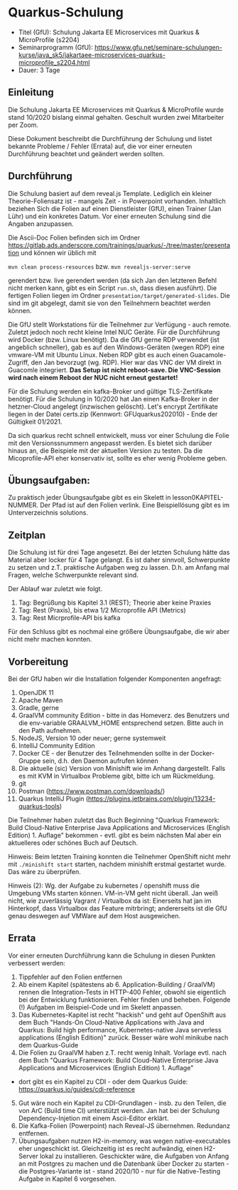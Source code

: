# Quarkus-Schulung

* Titel (GfU): Schulung Jakarta EE Microservices mit Quarkus & MicroProfile (s2204)
* Seminarprogramm (GfU): https://www.gfu.net/seminare-schulungen-kurse/java_sk5/jakartaee-microservices-quarkus-microprofile_s2204.html
* Dauer: 3 Tage

## Einleitung

Die Schulung Jakarta EE Microservices mit Quarkus & MicroProfile wurde stand 10/2020 bislang einmal gehalten. Geschult wurden zwei Mitarbeiter per Zoom.

Diese Dokument beschreibt die Durchführung der Schulung und listet bekannte Probleme / Fehler (Errata) auf, die vor einer erneuten Durchführung beachtet und geändert werden sollten.

## Durchführung

Die Schulung basiert auf dem reveal.js Template. Lediglich ein kleiner Theorie-Foliensatz ist - mangels Zeit - in Powerpoint vorhanden.
Inhaltlich beziehen Sich die Folien auf einen Dienstleister (GfU), einen Trainer (Jan Lühr) und ein konkretes Datum. Vor einer erneuten Schulung sind die Angaben anzupassen.

Die Ascii-Doc Folien befinden sich im Ordner https://gitlab.ads.anderscore.com/trainings/quarkus/-/tree/master/presentation und können wir üblich mit

`mvn clean process-resources` bzw. `mvn revealjs-server:serve` 

gerendert bzw. live gerendert werden (da sich Jan den letzteren Befehl nicht merken kann, gibt es ein Script `run.sh`, dass diesen ausführt). 
Die fertigen Folien liegen im Ordner `presentation/target/generated-slides`. Die sind im git abgelegt, damit sie von den Teilnehmern beachtet werden können.

Die GfU stellt Workstations für die Teilnehmer zur Verfügung - auch remote. Zuletzt jedoch noch recht kleine Intel NUC Geräte.
Für die Durchführung wird Docker (bzw. Linux benötigt). Da die GfU gerne RDP verwendet (ist angeblich schneller), gab es auf den Windows-Geräten (wegen RDP)
eine vmware-VM mit Ubuntu Linux.  Neben RDP gibt es auch einen Guacamole-Zugriff, den Jan bevorzugt (wg. RDP). Hier war das VNC der VM direkt in Guacomle integriert.
**Das Setup ist nicht reboot-save. Die VNC-Session wird nach einem Reboot der NUC nicht erneut gestartet!**

Für die Schulung werden ein kafka-Broker und gültige TLS-Zertifikate benötigt. Für die Schulung in 10/2020 hat Jan einen Kafka-Broker in der hetzner-Cloud angelegt
(inzwischen gelöscht). Let's encrypt Zertifikate liegen in der Datei certs.zip (Kennwort: GFUquarkus202010) - Ende der Gültigkeit 01/2021.

Da sich quarkus recht schnell entwickelt, muss vor einer Schulung die Folie mit den Versionssnummern angepasst werden.
Es bietet sich darüber hinaus an, die Beispiele mit der aktuellen Version zu testen. Da die Micoprofile-API eher konservativ ist, sollte es eher wenig Probleme geben.

## Übungsaufgaben: 

Zu praktisch jeder Übungsaufgabe gibt es ein Skelett in lesson0KAPITEL-NUMMER. Der Pfad ist auf den Folien verlink. 
Eine Beispiellösung gibt es im Unterverzeichnis solutions. 


## Zeitplan

Die Schulung ist für drei Tage angesetzt. Bei der letzten Schulung hätte das Material aber locker für 4 Tage gelangt. 
Es ist daher sinnvoll, Schwerpunkte zu setzen und z.T. praktische Aufgaben weg zu lassen. D.h. am Anfang mal Fragen, welche Schwerpunkte relevant sind.

Der Ablauf war zuletzt wie folgt.

1. Tag: Begrüßung bis Kapitel 3.1 (REST); Theorie aber keine Praxies
2. Tag: Rest (Praxis), bis etwa 1/2 Microprofile API (Metrics)
3. Tag: Rest Micrprofile-API bis kafka

Für den Schluss gibt es nochmal eine größere Übungsaufgabe, die wir aber nicht mehr machen konnten. 

## Vorbereitung

Bei der GfU haben wir die Installation folgender Komponenten angefragt:

1. OpenJDK 11 
2. Apache Maven
3. Gradle, gerne 
4. GraalVM community Edition - bitte in das Homeverz. des Benutzers und die env-variable GRAALVM_HOME entsprechend setzen. Bitte auch in den Path aufnehmen.
5. NodeJS, Version 10 oder neuer; gerne systemweit
6. IntelliJ Community Edition
7. Docker CE - der Benutzer des Teilnehmenden sollte in der Docker-Gruppe sein, d.h. den Daemon aufrufen können
8. Die aktuelle (sic) Version von Minishift wie im Anhang dargestellt. Falls es mit KVM in Virtualbox Probleme gibt, bitte ich um Rückmeldung.
9. git
10. Postman (https://www.postman.com/downloads/)
11. Quarkus IntelliJ Plugin (https://plugins.jetbrains.com/plugin/13234-quarkus-tools)

Die Teilnehmer haben zuletzt das Buch Beginning "Quarkus Framework: Build Cloud-Native Enterprise Java Applications and Microservices (English Edition) 1. Auflage" bekommen - evtl.
gibt es beim nächsten Mal aber ein aktuelleres oder schönes Buch auf Deutsch.

Hinweis: Beim letzten Training konnten die Teilnehmer OpenShift nicht mehr mit `./minishift start` starten, nachdem minishift erstmal gestartet wurde.
Das wäre zu überprüfen.

Hinweis (2): Wg. der Aufgabe zu kubernetes / openshift muss die Umgebung VMs starten können. VM-in-VM geht nicht überall.
Jan weiß nicht, wie zuverlässig Vagrant / Virtualbox da ist: Einerseits hat jan im Hinterkopf, dass Virtualbox das Feature mitrbringt; andererseits ist die GfU genau deswegen auf VMWare 
auf dem Host ausgewichen.

## Errata

Vor einer erneuten Durchführung kann die Schulung in diesen Punkten verbessert werden:

1. Tippfehler auf den Folien entfernen
2. Ab einem Kapitel (spätestens ab 6. Application-Building / GraalVM) rennen die Integration-Tests in HTTP-400 Fehler, obwohl sie eigentlich bei der Entwicklung funktionieren.
Fehler finden und beheben. Folgende (!) Aufgaben im Beispiel-Code und im Skelett anpassen.
3. Das Kubernetes-Kapitel ist recht "hackish" und geht auf OpenShift aus dem Buch "Hands-On Cloud-Native Applications with Java and Quarkus: Build high performance, Kubernetes-native Java serverless applications (English Edition)" zurück.
Besser wäre wohl minikube nach dem Quarkus-Guide
4. Die Folien zu GraalVM haben z.T. recht wenig Inhalt. Vorlage evtl. nach dem Buch "Quarkus Framework: Build Cloud-Native Enterprise Java Applications and Microservices (English Edition) 1. Auflage"
- dort gibt es ein Kapitel zu CDI - oder dem Quarkus Guide: https://quarkus.io/guides/cdi-reference
5. Gut wäre noch ein Kapitel zu CDI-Grundlagen - insb. zu den Teilen, die von ArC (Build time CI) unterstützt werden. Jan hat bei der Schulung Dependency-Injetion mit einem 
Ascii-Editor erklärt.
6. Die Kafka-Folien (Powerpoint) nach Reveal-JS übernehmen. Redundanz entfernen.
7. Übungsaufgaben nutzen H2-in-memory, was wegen native-executables eher ungeschickt ist. Gleichzeitig ist es recht aufwändig, einen H2-Server lokal zu installieren.
Geschickter wäre, die Aufgaben von Anfang an mit Postgres zu machen und die Datenbank über Docker zu starten - die Postgres-Variante ist - stand 2020/10 - nur für die 
Native-Testing Aufgabe in Kapitel 6 vorgesehen.

